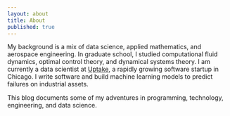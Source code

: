 ```yaml
---
layout: about
title: About
published: true
---
```


My background is a mix of data science, applied mathematics, and aerospace engineering. In graduate school, I studied computational fluid dynamics, optimal control theory, and dynamical systems theory. I am currently a data scientist at [Uptake](http://uptake.com/), a rapidly growing software startup in Chicago. I write software and build machine learning models to predict failures on industrial assets. 

This blog documents some of my adventures in programming, technology, engineering, and data science.
